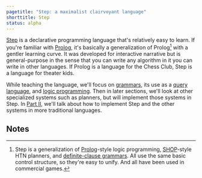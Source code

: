 ```yaml
---
pagetitle: "Step: a maximalist clairvoyant language"
shorttitle: Step
status: alpha
---
```

[Step](https://github.com/ianhorswill/Step) is a declarative programming language that's relatively easy to learn.  If you're familiar with [Prolog](https://en.wikipedia.org/wiki/prolog), it's basically a generalization of Prolog[^1] with a gentler learning curve.  It was developed for interactive narrative but is general-purpose in the sense that you can write any algorithm in it you can write in other languages.  If Prolog is a language for the Chess Club, Step is a language for theater kids.

While teaching the language, we'll focus on [grammars](grammars), its use as a [query language](answering_questions), and [logic programming](logic_programming).  Then in later sections, we'll look at other specialized systems such as planners, but will implement those systems in Step.  In [Part II](part_ii), we'll talk about how to implement Step and the other systems in more traditional languages.

## Notes

[^1]: Step is a generalization of [Prolog](wiki:Prolog)-style logic programming, [SHOP](https://www.cs.umd.edu/~nau/projects/shop/)-style HTN planners, and [definite-clause grammars](wiki:Definite_clause_grammar).  All use the same basic control structure, so they're easy to unify.  And all have been used in commercial games.